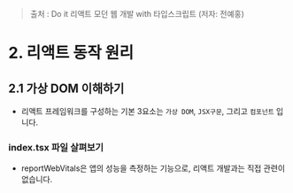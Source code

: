 > 출처 : Do it 리액트 모던 웹 개발 with 타입스크립트 (저자: 전예홍)

# 2. 리액트 동작 원리
## 2.1 가상 DOM 이해하기
- 리액트 프레임워크를 구성하는 기본 3요소는 `가상 DOM`, `JSX구문`, 그리고 `컴포넌트` 입니다.

### index.tsx 파일 살펴보기
- reportWebVitals은 앱의 성능을 측정하는 기능으로, 리액트 개발과는 직접 관련이 없습니다.

